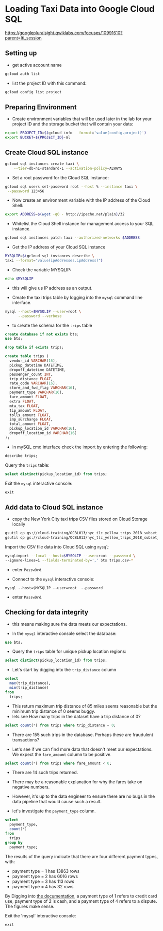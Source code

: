 # Loading Taxi Data into Google Cloud SQL

https://googlepluralsight.qwiklabs.com/focuses/10991610?parent=lti_session

## Setting up 

- get active account name

```sh
gcloud auth list
```

- list the project ID with this command:

```sh
gcloud config list project
```



## Preparing  Environment

- Create environment variables that will be used later in the lab for  your project ID and the storage bucket that will contain your data:

```sh
export PROJECT_ID=$(gcloud info --format='value(config.project)')
export BUCKET=${PROJECT_ID}-ml
```

## Create Cloud SQL instance

```sh 
gcloud sql instances create taxi \
    --tier=db-n1-standard-1 --activation-policy=ALWAYS
```

- Set a root password for the Cloud SQL instance:

```sh
gcloud sql users set-password root --host % --instance taxi \
 --password 123456
```

- Now create an environment variable with the IP address of the Cloud Shell:

```sh
export ADDRESS=$(wget -qO - http://ipecho.net/plain)/32
```

- Whitelist the Cloud Shell instance for management access to your SQL instance.

```sh
gcloud sql instances patch taxi --authorized-networks $ADDRESS
```

- Get the IP address of your Cloud SQL instance

```sh
MYSQLIP=$(gcloud sql instances describe \
taxi --format="value(ipAddresses.ipAddress)")
```

- Check the variable MYSQLIP:

```sh
echo $MYSQLIP
```

- this will give us IP address as an output.



- Create the taxi trips table by logging into the `mysql` command line interface.

```sh
mysql --host=$MYSQLIP --user=root \
      --password --verbose
```

- to create the schema for the `trips` table

```sql
create database if not exists bts;
use bts;

drop table if exists trips;

create table trips (
  vendor_id VARCHAR(16),		
  pickup_datetime DATETIME,
  dropoff_datetime DATETIME,
  passenger_count INT,
  trip_distance FLOAT,
  rate_code VARCHAR(16),
  store_and_fwd_flag VARCHAR(16),
  payment_type VARCHAR(16),
  fare_amount FLOAT,
  extra FLOAT,
  mta_tax FLOAT,
  tip_amount FLOAT,
  tolls_amount FLOAT,
  imp_surcharge FLOAT,
  total_amount FLOAT,
  pickup_location_id VARCHAR(16),
  dropoff_location_id VARCHAR(16)
);
```

- In mySQL cmd interface check the import by entering the following:

```sql
describe trips;
```

Query the `trips` table:

```sql
select distinct(pickup_location_id) from trips;
```

Exit the `mysql` interactive console:

```sql
exit
```



## Add data to Cloud SQL instance

- copy the New York City taxi trips CSV files stored on  Cloud Storage locally

```sh
gsutil cp gs://cloud-training/OCBL013/nyc_tlc_yellow_trips_2018_subset_1.csv trips.csv-1
gsutil cp gs://cloud-training/OCBL013/nyc_tlc_yellow_trips_2018_subset_2.csv trips.csv-2
```

Import the CSV file data into Cloud SQL using `mysql`:

```sh
mysqlimport --local --host=$MYSQLIP --user=root --password \
--ignore-lines=1 --fields-terminated-by=',' bts trips.csv-*
```

- enter `Passw0rd`.

- Connect to the `mysql` interactive console:

```
mysql --host=$MYSQLIP --user=root  --password
```

- enter `Passw0rd`.



## Checking for data integrity

- this means making sure the data meets our expectations.

- In the `mysql` interactive console select the database:

```sql
use bts;
```

- Query the `trips` table for unique pickup location regions:

```SQL
select distinct(pickup_location_id) from trips;
```

- Let's start by digging into the `trip_distance` column

```sql
select
  max(trip_distance),
  min(trip_distance)
from
  trips;
```

- This return maximum trip distance of 85 miles seems reasonable but the  minimum trip distance of 0 seems buggy. 
- lets see How many trips in the dataset  have a trip distance of 0?

```sql
select count(*) from trips where trip_distance = 0;
```

- There are 155 such trips in the database. Perhaps these are fraudulent transactions? 

- Let's  see if we can find more data that doesn't meet our expectations. We  expect the `fare_amount` column to be positive.

```SQL
select count(*) from trips where fare_amount < 0;
```

- There are 14 such trips returned.
- There may be a reasonable explanation for why the fares  take on negative numbers. 
- However, it's up to the data engineer to  ensure there are no bugs in the data pipeline that would cause such a  result.

- let's investigate the `payment_type` column.

```sql
select
  payment_type,
  count(*)
from
  trips
group by
  payment_type;
```

The results of the query indicate that there are four different payment types, with:

- payment type = 1 has 13863 rows
- payment type = 2 has 6016 rows
- payment type = 3 has 113 rows
- payment type = 4 has 32 rows

By Digging into [the documentation](https://www1.nyc.gov/assets/tlc/downloads/pdf/data_dictionary_trip_records_yellow.pdf), a payment type of 1 refers to credit card use, payment type of 2 is  cash, and a payment type of 4 refers to a dispute. The figures make  sense.

Exit the 'mysql' interactive console:

```sql
exit
```